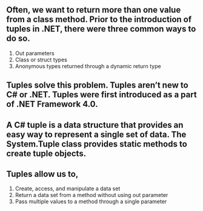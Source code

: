 
## Often, we want to return more than one value from a class method. Prior to the introduction of tuples in .NET, there were three common ways to do so. 
1. Out parameters
2. Class or struct types
3. Anonymous types returned through a dynamic return type 

## Tuples solve this problem. Tuples aren’t new to C# or .NET. Tuples were first introduced as a part of .NET Framework 4.0.
 
## A C# tuple is a data structure that provides an easy way to represent a single set of data. The System.Tuple class provides static methods to create tuple objects.
 
## Tuples allow us to, 
1. Create, access, and manipulate a data set 
2. Return a data set from a method without using out parameter
3. Pass multiple values to a method through a single parameter 
